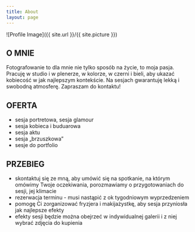 ```yaml
---
title: About
layout: page
---
```

![Profile Image]({{ site.url }}/{{ site.picture }})

<h2>O MNIE</h2>

<p>Fotografowanie to dla mnie nie tylko sposób na życie, to moja pasja. Pracuję w studio i w plenerze, w kolorze, w czerni i bieli, aby ukazać kobiecość w jak najlepszym kontekście. Na sesjach gwarantuję lekką i swobodną atmosferę. Zapraszam do kontaktu!</p>

<h2>OFERTA</h2>

<ul class="skill-list">
	<li>sesja portretowa, sesja glamour</li>
	<li>sesja kobieca i buduarowa</li>
	<li>sesja aktu</li>
	<li>sesja „brzuszkowa”</li>
	<li>sesje do portfolio</li>
</ul>

<h2>PRZEBIEG</h2>

<ul class="skill-list">
	<li>skontaktuj się ze mną, aby umówić się na spotkanie, na którym omówimy Twoje oczekiwania, porozmawiamy o przygotowaniach do sesji, jej klimacie</li>
	<li>rezerwacja terminu - musi nastąpić z ok tygodniowym wyprzedzeniem</li>
	<li>pomogę Ci zorganizować fryzjera i makijażystkę, aby sesja przyniosła jak najlepsze efekty</li>
	<li>efekty sesji będzie można obejrzeć w indywidualnej galerii i z niej wybrać zdjęcia do kupienia</li>
</ul>
